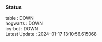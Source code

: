 ### Status


table : DOWN  
hogwarts : DOWN  
icy-bot : DOWN  
Latest Update : 2024-01-17 13:10:56.615068
